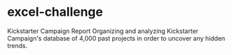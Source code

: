 # excel-challenge
Kickstarter Campaign Report
Organizing and analyzing Kickstarter Campaign's database of 4,000 past projects in order to uncover any hidden trends.
